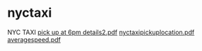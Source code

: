 # nyctaxi
NYC TAXI
[pick up at 6pm details2.pdf](https://github.com/tianyu1991/nyctaxi/files/116937/pick.up.at.6pm.details2.pdf)
[nyctaxipickuplocation.pdf](https://github.com/tianyu1991/nyctaxi/files/116940/nyctaxipickuplocation.pdf)
[averagespeed.pdf](https://github.com/tianyu1991/nyctaxi/files/116945/averagespeed.pdf)
